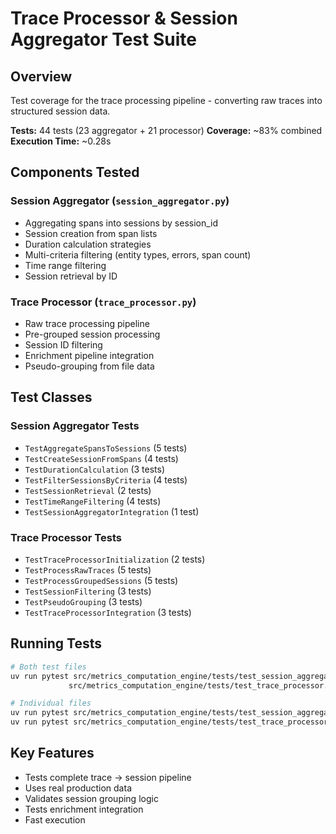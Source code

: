 # Trace Processor & Session Aggregator Test Suite

## Overview

Test coverage for the trace processing pipeline - converting raw traces into structured session data.

**Tests:** 44 tests (23 aggregator + 21 processor)
**Coverage:** ~83% combined
**Execution Time:** ~0.28s

## Components Tested

### Session Aggregator (`session_aggregator.py`)
- Aggregating spans into sessions by session_id
- Session creation from span lists
- Duration calculation strategies
- Multi-criteria filtering (entity types, errors, span count)
- Time range filtering
- Session retrieval by ID

### Trace Processor (`trace_processor.py`)
- Raw trace processing pipeline
- Pre-grouped session processing
- Session ID filtering
- Enrichment pipeline integration
- Pseudo-grouping from file data

## Test Classes

### Session Aggregator Tests
- `TestAggregateSpansToSessions` (5 tests)
- `TestCreateSessionFromSpans` (4 tests)
- `TestDurationCalculation` (3 tests)
- `TestFilterSessionsByCriteria` (4 tests)
- `TestSessionRetrieval` (2 tests)
- `TestTimeRangeFiltering` (4 tests)
- `TestSessionAggregatorIntegration` (1 test)

### Trace Processor Tests
- `TestTraceProcessorInitialization` (2 tests)
- `TestProcessRawTraces` (5 tests)
- `TestProcessGroupedSessions` (5 tests)
- `TestSessionFiltering` (3 tests)
- `TestPseudoGrouping` (3 tests)
- `TestTraceProcessorIntegration` (3 tests)

## Running Tests

```bash
# Both test files
uv run pytest src/metrics_computation_engine/tests/test_session_aggregator.py \
             src/metrics_computation_engine/tests/test_trace_processor.py -v

# Individual files
uv run pytest src/metrics_computation_engine/tests/test_session_aggregator.py -v
uv run pytest src/metrics_computation_engine/tests/test_trace_processor.py -v
```

## Key Features

- Tests complete trace → session pipeline
- Uses real production data
- Validates session grouping logic
- Tests enrichment integration
- Fast execution
